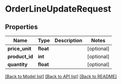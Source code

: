 # OrderLineUpdateRequest

## Properties
Name | Type | Description | Notes
------------ | ------------- | ------------- | -------------
**price_unit** | **float** |  | [optional] 
**product_id** | **int** |  | [optional] 
**quantity** | **float** |  | [optional] 

[[Back to Model list]](../../README.md#documentation-for-models) [[Back to API list]](../../README.md#documentation-for-api-endpoints) [[Back to README]](../../README.md)

